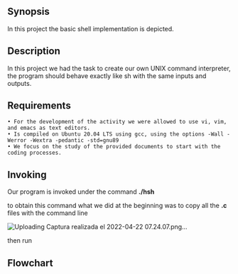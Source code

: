 ## Synopsis ##

In this project the basic shell implementation is depicted.

## Description ## 

In this project we had the task to create our own UNIX command interpreter, the program should behave exactly like sh with the same inputs and outputs.

## Requirements ##

    • For the development of the activity we were allowed to use vi, vim, and emacs as text editors. 
    • Is compiled on Ubuntu 20.04 LTS using gcc, using the options -Wall -Werror -Wextra -pedantic -std=gnu89
    • We focus on the study of the provided documents to start with the coding processes.

## Invoking ## 

Our program is invoked under the command __./hsh__

to obtain this command what we did at the beginning was to copy all the __.c__ files with the command line 

![Uploading Captura realizada el 2022-04-22 07.24.07.png…]()

then run 


## Flowchart ##
